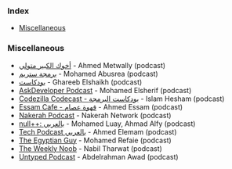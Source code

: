 ### Index

* [Miscellaneous](#miscellaneous)


### Miscellaneous

* [أخوك الكبير متولي](https://anchor.fm/metwally) - Ahmed Metwally (podcast)
* [برمجة ستريم](https://youtube.com/playlist?list=PL0_C_32YKLpx7K88481CY3J21cw85oFCM) - Mohamed Abusrea (podcast)
* [بودكاست](https://youtube.com/playlist?list=PLvGNfY-tFUN-mGlfovyGACjPVmkzAsQFJ) - Ghareeb Elshaikh (podcast)
* [AskDeveloper Podcast](http://www.askdeveloper.com) - Mohamed Elsherif (podcast)
* [Codezilla Codecast - بودكاست البرمجة](https://youtube.com/playlist?list=PLsqPSxnrsWLuE-O3IKIUWy6Hmelz3bMWy) - Islam Hesham (podcast)
* [Essam Cafe - قهوة عصام](https://essamcafe.com) - Ahmed Essam (podcast)
* [Nakerah Podcast](https://nakerah.net/podcast) - Nakerah Network (podcast)
* [null++: بالعربي](https://nullplus.plus) - Mohamed Luay, Ahmad Alfy (podcast)
* [Tech Podcast بالعربي](https://anchor.fm/ahmdelemam) - Ahmed Elemam (podcast)
* [The Egyptian Guy](https://anchor.fm/refaie) - Mohamed Refaie (podcast)
* [The Weekly Noob](https://theweeklynoob.netlify.app) - Nabil Tharwat (podcast)
* [Untyped Podcast](https://logaretm.com/untyped/) - Abdelrahman Awad (podcast)
  
